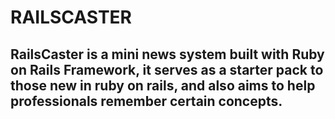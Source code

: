 # RAILSCASTER

## RailsCaster is a mini news system built with Ruby on Rails Framework, it serves as a starter pack to those new in ruby on rails, and also aims to help professionals remember certain concepts.
